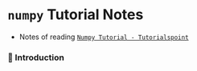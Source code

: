# `numpy` Tutorial Notes

- Notes of reading [`Numpy Tutorial - Tutorialspoint`](https://www.tutorialspoint.com/numpy/index.htm)

### 🌱 Introduction
